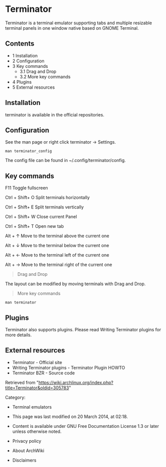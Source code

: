 Terminator
==========

Terminator is a terminal emulator supporting tabs and multiple resizable
terminal panels in one window native based on GNOME Terminal.

Contents
--------

-   1 Installation
-   2 Configuration
-   3 Key commands
    -   3.1 Drag and Drop
    -   3.2 More key commands
-   4 Plugins
-   5 External resources

Installation
------------

terminator is available in the official repositories.

Configuration
-------------

See the man page or right click terminator -> Settings.

    man terminator_config

The config file can be found in ~/.config/terminator/config.

Key commands
------------

F11 Toggle fullscreen

Ctrl + Shift+ O Split terminals horizontally

Ctrl + Shift+ E Split terminals vertically

Ctrl + Shift+ W Close current Panel

Ctrl + Shift+ T Open new tab

  
 Alt + ↑ Move to the terminal above the current one

Alt + ↓ Move to the terminal below the current one

Alt + ← Move to the terminal left of the current one

Alt + → Move to the terminal right of the current one

> Drag and Drop

The layout can be modified by moving terminals with Drag and Drop.

> More key commands

    man terminator

Plugins
-------

Terminator also supports plugins. Please read Writing Terminator plugins
for more details.

External resources
------------------

-   Terminator - Official site
-   Writing Terminator plugins - Terminator Plugin HOWTO
-   Terminator BZR - Source code

Retrieved from
"https://wiki.archlinux.org/index.php?title=Terminator&oldid=305783"

Category:

-   Terminal emulators

-   This page was last modified on 20 March 2014, at 02:18.
-   Content is available under GNU Free Documentation License 1.3 or
    later unless otherwise noted.
-   Privacy policy
-   About ArchWiki
-   Disclaimers
